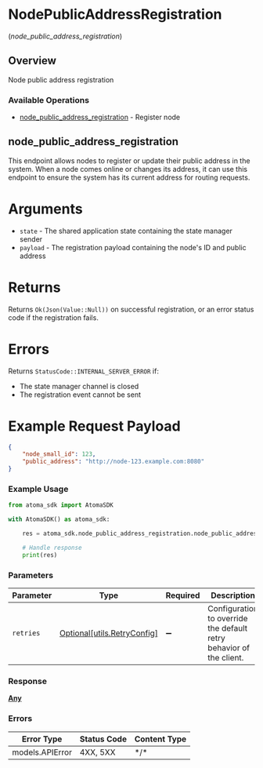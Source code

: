 # NodePublicAddressRegistration
(*node_public_address_registration*)

## Overview

Node public address registration

### Available Operations

* [node_public_address_registration](#node_public_address_registration) - Register node

## node_public_address_registration

This endpoint allows nodes to register or update their public address in the system.
When a node comes online or changes its address, it can use this endpoint to ensure
the system has its current address for routing requests.

# Arguments

* `state` - The shared application state containing the state manager sender
* `payload` - The registration payload containing the node's ID and public address

# Returns

Returns `Ok(Json(Value::Null))` on successful registration, or an error status code
if the registration fails.

# Errors

Returns `StatusCode::INTERNAL_SERVER_ERROR` if:
* The state manager channel is closed
* The registration event cannot be sent

# Example Request Payload

```json
{
    "node_small_id": 123,
    "public_address": "http://node-123.example.com:8080"
}
```

### Example Usage

```python
from atoma_sdk import AtomaSDK

with AtomaSDK() as atoma_sdk:

    res = atoma_sdk.node_public_address_registration.node_public_address_registration()

    # Handle response
    print(res)

```

### Parameters

| Parameter                                                           | Type                                                                | Required                                                            | Description                                                         |
| ------------------------------------------------------------------- | ------------------------------------------------------------------- | ------------------------------------------------------------------- | ------------------------------------------------------------------- |
| `retries`                                                           | [Optional[utils.RetryConfig]](../../models/utils/retryconfig.md)    | :heavy_minus_sign:                                                  | Configuration to override the default retry behavior of the client. |

### Response

**[Any](../../models/.md)**

### Errors

| Error Type      | Status Code     | Content Type    |
| --------------- | --------------- | --------------- |
| models.APIError | 4XX, 5XX        | \*/\*           |